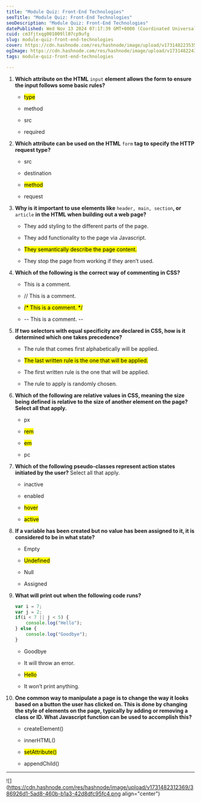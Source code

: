 ```yaml
---
title: "Module Quiz: Front-End Technologies"
seoTitle: "Module Quiz: Front-End Technologies"
seoDescription: "Module Quiz: Front-End Technologies"
datePublished: Wed Nov 13 2024 07:17:39 GMT+0000 (Coordinated Universal Time)
cuid: cm3fjtxqg001009ll07cp9ufg
slug: module-quiz-front-end-technologies
cover: https://cdn.hashnode.com/res/hashnode/image/upload/v1731482235356/c795e730-6a1d-4587-a1c2-4ddb6ed853a4.png
ogImage: https://cdn.hashnode.com/res/hashnode/image/upload/v1731482243351/cb3647d6-61a6-463d-aeb1-ecc898f17cb4.png
tags: module-quiz-front-end-technologies

---
```


1. **Which attribute on the HTML** `input` **element allows the form to ensure the input follows some basic rules?**
    
    * <mark>type</mark>
        
    * method
        
    * src
        
    * required
        
2. **Which attribute can be used on the HTML** `form` **tag to specify the HTTP request type?**
    
    * src
        
    * destination
        
    * <mark>method</mark>
        
    * request
        
3. **Why is it important to use elements like** `header, main, section`**, or** `article` **in the HTML when building out a web page?**
    
    * They add styling to the different parts of the page.
        
    * They add functionality to the page via Javascript.
        
    * <mark>They semantically describe the page content.</mark>
        
    * They stop the page from working if they aren’t used.
        
4. **Which of the following is the correct way of commenting in CSS?**
    
    * This is a comment.
        
    * // This is a comment.
        
    * <mark>/* This is a comment. */</mark>
        
    * \-- This is a comment. --
        
5. **If two selectors with equal specificity are declared in CSS, how is it determined which one takes precedence?**
    
    * The rule that comes first alphabetically will be applied.
        
    * <mark>The last written rule is the one that will be applied.</mark>
        
    * The first written rule is the one that will be applied.
        
    * The rule to apply is randomly chosen.
        
6. **Which of the following are relative values in CSS, meaning the size being defined is relative to the size of another element on the page? Select all that apply.**
    
    * px
        
    * <mark>rem</mark>
        
    * <mark>em</mark>
        
    * pc
        
7. **Which of the following pseudo-classes represent action states initiated by the user?** Select all that apply.
    
    * inactive
        
    * enabled
        
    * <mark>hover</mark>
        
    * <mark>active</mark>
        
8. **If a variable has been created but no value has been assigned to it, it is considered to be in what state?**
    
    * Empty
        
    * <mark>Undefined</mark>
        
    * Null
        
    * Assigned
        
9. **What will print out when the following code runs?**
    
    ```javascript
    var i = 7; 
    var j = 2; 
    if(i < 7 || j < 5) { 
        console.log("Hello");
    } else { 
        console.log("Goodbye"); 
    }
    ```
    
    * Goodbye
        
    * It will throw an error.
        
    * <mark>Hello</mark>
        
    * It won’t print anything.
        
10. **One common way to manipulate a page is to change the way it looks based on a button the user has clicked on. This is done by changing the style of elements on the page, typically by adding or removing a class or ID. What Javascript function can be used to accomplish this?**
    
    * createElement()
        
    * innerHTML()
        
    * <mark>setAttribute()</mark>
        
    * appendChild()
        

---

![](https://cdn.hashnode.com/res/hashnode/image/upload/v1731482312369/386926d1-5ad8-460b-b1a3-42d8dfc95fc4.png align="center")